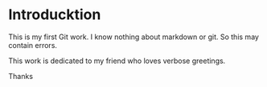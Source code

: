 # Introducktion

This is my first Git work. I know nothing about markdown or git. So this may contain errors.

This work is dedicated to my friend who loves verbose greetings.

Thanks
